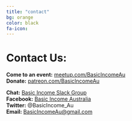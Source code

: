 ```yaml
---
title: "contact"
bg: orange
color: black
fa-icon: 
---
```


# Contact Us:

**Come to an event:** [meetup.com/BasicIncomeAu](http://meetup.com/BasicIncomeAu)<br>
**Donate:** [patreon.com/BasicIncomeAu](http://patreon.com/BasicIncomeAu)

**Chat:** [Basic Income Slack Group](https://join.slack.com/t/basicincomeau/shared_invite/enQtMjQ0MDQ1NTE5NzgxLWRiNjY1YzdiZDdmYWIwNDFiZDgxZWE4ZWVlODZjMzFiMzZkNjJjNWVkNmJkMDZjNzMxNGExN2JmNDg0MDNiODg)<br>
**Facebook:** [Basic Income Australia](https://www.facebook.com/BasicIncomeAu/)<br>
**Twitter:** @BasicIncome_Au<br>
**Email:** BasicIncomeAu@gmail.com

